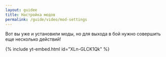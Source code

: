 ```yaml
---
layout: guidee
title: Настройка модов
permalink: /guide/video/mod-settings
---
```


Вот вы уже и установили моды, но для выхода в бой нужно совершить еще несколько действий!

{% include yt-embed.html id="XLn-GLCK1Qk" %}